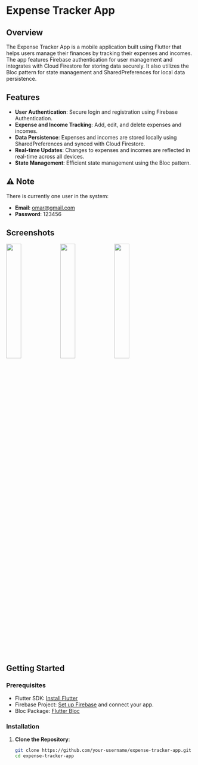 # Expense Tracker App

## Overview

The Expense Tracker App is a mobile application built using Flutter that helps users manage their finances by tracking their expenses and incomes. The app features Firebase authentication for user management and integrates with Cloud Firestore for storing data securely. It also utilizes the Bloc pattern for state management and SharedPreferences for local data persistence.

## Features

- **User Authentication**: Secure login and registration using Firebase Authentication.
- **Expense and Income Tracking**: Add, edit, and delete expenses and incomes.
- **Data Persistence**: Expenses and incomes are stored locally using SharedPreferences and synced with Cloud Firestore.
- **Real-time Updates**: Changes to expenses and incomes are reflected in real-time across all devices.
- **State Management**: Efficient state management using the Bloc pattern.

## ⚠️ Note

There is currently one user in the system:

- **Email**: omar@gmail.com
- **Password**: 123456

## Screenshots
<img src="https://github.com/user-attachments/assets/291f6827-571a-480a-9a7a-d2cb568e9e71" width="28%">
<img src="https://github.com/user-attachments/assets/ab1d5895-74d5-4969-930c-6774f011dd2f" width="28%">
<img src="https://github.com/user-attachments/assets/1ad006fc-1971-461f-8d4d-f1df1d51d9a4" width="28%">

## Getting Started

### Prerequisites

- Flutter SDK: [Install Flutter](https://flutter.dev/docs/get-started/install)
- Firebase Project: [Set up Firebase](https://firebase.google.com/docs/flutter/setup) and connect your app.
- Bloc Package: [Flutter Bloc](https://bloclibrary.dev/#/gettingstarted)

### Installation

1. **Clone the Repository**:

   ```bash
   git clone https://github.com/your-username/expense-tracker-app.git
   cd expense-tracker-app
